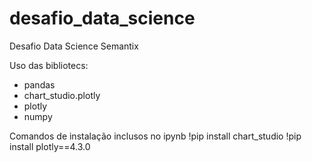 # desafio_data_science
Desafio Data Science Semantix

Uso das bibliotecs:
- pandas
- chart_studio.plotly
- plotly
- numpy

Comandos de instalação inclusos no ipynb
!pip install chart_studio
!pip install plotly==4.3.0
